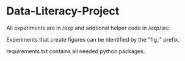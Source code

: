 # Data-Literacy-Project

All experiments are in /exp and addtional helper code in /exp/src.

Experiments that create figures can be identified by the "fig_" prefix.

requirements.txt contains all needed python packages.
